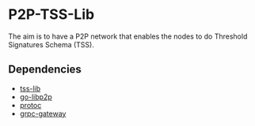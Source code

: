 # P2P-TSS-Lib

The aim is to have a P2P network that enables the nodes to do Threshold Signatures Schema (TSS).

## Dependencies

- [tss-lib](https://github.com/SwingbyProtocol/tss-lib)
- [go-libp2p](https://github.com/libp2p/go-libp2p)
- [protoc](https://grpc.io/docs/protoc-installation/)
- [grpc-gateway](https://github.com/grpc-ecosystem/grpc-gateway)
